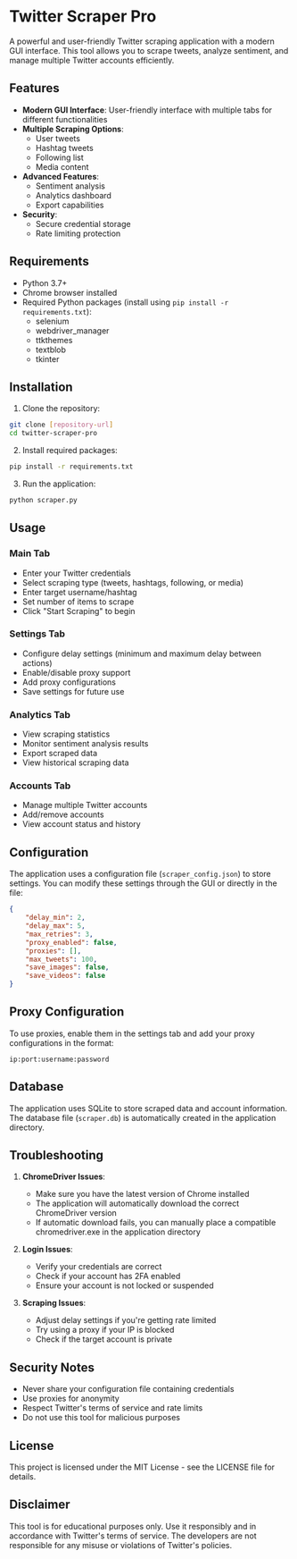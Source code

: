 # Twitter Scraper Pro

A powerful and user-friendly Twitter scraping application with a modern GUI interface. This tool allows you to scrape tweets, analyze sentiment, and manage multiple Twitter accounts efficiently.

## Features

- **Modern GUI Interface**: User-friendly interface with multiple tabs for different functionalities
- **Multiple Scraping Options**:
  - User tweets
  - Hashtag tweets
  - Following list
  - Media content
- **Advanced Features**:
  - Sentiment analysis
  - Analytics dashboard
  - Export capabilities
- **Security**:
  - Secure credential storage
  - Rate limiting protection

## Requirements

- Python 3.7+
- Chrome browser installed
- Required Python packages (install using `pip install -r requirements.txt`):
  - selenium
  - webdriver_manager
  - ttkthemes
  - textblob
  - tkinter

## Installation

1. Clone the repository:
```bash
git clone [repository-url]
cd twitter-scraper-pro
```

2. Install required packages:
```bash
pip install -r requirements.txt
```

3. Run the application:
```bash
python scraper.py
```

## Usage

### Main Tab
- Enter your Twitter credentials
- Select scraping type (tweets, hashtags, following, or media)
- Enter target username/hashtag
- Set number of items to scrape
- Click "Start Scraping" to begin

### Settings Tab
- Configure delay settings (minimum and maximum delay between actions)
- Enable/disable proxy support
- Add proxy configurations
- Save settings for future use

### Analytics Tab
- View scraping statistics
- Monitor sentiment analysis results
- Export scraped data
- View historical scraping data

### Accounts Tab
- Manage multiple Twitter accounts
- Add/remove accounts
- View account status and history

## Configuration

The application uses a configuration file (`scraper_config.json`) to store settings. You can modify these settings through the GUI or directly in the file:

```json
{
    "delay_min": 2,
    "delay_max": 5,
    "max_retries": 3,
    "proxy_enabled": false,
    "proxies": [],
    "max_tweets": 100,
    "save_images": false,
    "save_videos": false
}
```

## Proxy Configuration

To use proxies, enable them in the settings tab and add your proxy configurations in the format:
```
ip:port:username:password
```

## Database

The application uses SQLite to store scraped data and account information. The database file (`scraper.db`) is automatically created in the application directory.

## Troubleshooting

1. **ChromeDriver Issues**:
   - Make sure you have the latest version of Chrome installed
   - The application will automatically download the correct ChromeDriver version
   - If automatic download fails, you can manually place a compatible chromedriver.exe in the application directory

2. **Login Issues**:
   - Verify your credentials are correct
   - Check if your account has 2FA enabled
   - Ensure your account is not locked or suspended

3. **Scraping Issues**:
   - Adjust delay settings if you're getting rate limited
   - Try using a proxy if your IP is blocked
   - Check if the target account is private

## Security Notes

- Never share your configuration file containing credentials
- Use proxies for anonymity
- Respect Twitter's terms of service and rate limits
- Do not use this tool for malicious purposes

## License

This project is licensed under the MIT License - see the LICENSE file for details.

## Disclaimer

This tool is for educational purposes only. Use it responsibly and in accordance with Twitter's terms of service. The developers are not responsible for any misuse or violations of Twitter's policies. 
